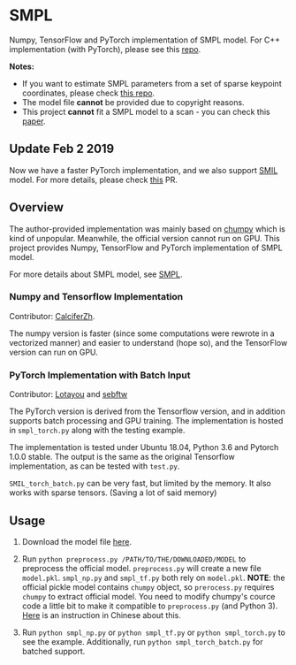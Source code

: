 # SMPL

Numpy, TensorFlow and PyTorch implementation of SMPL model. For C++ implementation (with PyTorch), please see this [repo](https://github.com/YeeCY/SMPLpp).

**Notes:**
* If you want to estimate SMPL parameters from a set of sparse keypoint coordinates, please check [this repo](https://github.com/CalciferZh/Minimal-IK).
* The model file **cannot** be provided due to copyright reasons.
* This project **cannot** fit a SMPL model to a scan - you can check this [paper](https://ps.is.mpg.de/publications/shape_under_cloth-cvpr17).

## Update Feb 2 2019
Now we have a faster PyTorch implementation, and we also support [SMIL](https://www.iosb.fraunhofer.de/servlet/is/82920/) model. For more details, please check [this](https://github.com/CalciferZh/SMPL/pull/11) PR.

## Overview

The author-provided implementation was mainly based on [chumpy](https://github.com/mattloper/chumpy) which is kind of unpopular. Meanwhile, the official version cannot run on GPU. This project provides Numpy, TensorFlow and PyTorch implementation of SMPL model.

For more details about SMPL model, see [SMPL](http://smpl.is.tue.mpg.de/).

### Numpy and Tensorflow Implementation

Contributor: [CalciferZh](https://github.com/CalciferZh).

The numpy version is faster (since some computations were rewrote in a vectorized manner) and easier to understand (hope so), and the TensorFlow version can run on GPU.

### PyTorch Implementation with Batch Input

Contributor: [Lotayou](https://github.com/Lotayou) and [sebftw](https://github.com/sebftw)

The PyTorch version is derived from the Tensorflow version, and in addition supports batch processing and GPU training. The implementation is hosted in `smpl_torch.py` along with the testing example.

The implementation is tested under Ubuntu 18.04, Python 3.6 and Pytorch 1.0.0 stable. The output is the same as the original Tensorflow implementation, as can be tested with `test.py`.

`SMIL_torch_batch.py` can be very fast, but limited by the memory. It also works with sparse tensors. (Saving a lot of said memory)

## Usage

1. Download the model file [here](https://smpl.is.tue.mpg.de/).
2. Run `python preprocess.py /PATH/TO/THE/DOWNLOADED/MODEL` to preprocess the official model. `preprocess.py` will create a new file `model.pkl`. `smpl_np.py` and `smpl_tf.py` both rely on `model.pkl`. **NOTE**: the official pickle model contains `chumpy` object, so `prerocess.py` requires `chumpy` to extract official model. You need to modify chumpy's cource code a little bit to make it compatible to `preprocess.py` (and Python 3). [Here](https://blog.csdn.net/qq_28660035/article/details/81319055) is an instruction in Chinese about this.

3. Run `python smpl_np.py` or `python smpl_tf.py` or `python smpl_torch.py` to see the example. Additionally, run `python smpl_torch_batch.py` for batched support.
